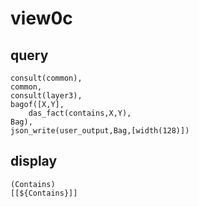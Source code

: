# view0c
## query
    consult(common),
	common,
	consult(layer3),
	bagof([X,Y],
		das_fact(contains,X,Y),
	Bag),
    json_write(user_output,Bag,[width(128)])
## display
	(Contains)
    [[${Contains}]]
	
